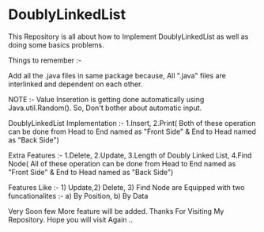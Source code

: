 # DoublyLinkedList

This Repository is all about how to Implement DoublyLinkedList as well as doing some basics problems.

Things to remember :-

Add all the .java files in same package because, All ".java" files are interlinked and dependent on each other.

NOTE :- Value Inseretion is getting done automatically using Java.util.Random().
So, Don't bother about automatic input.

DoublyLinkedList Implementation :- 1.Insert, 2.Print( Both of these operation can be done from Head to End named as "Front Side" & End to Head named as "Back Side")

Extra Features :- 1.Delete, 2.Update, 3.Length of Doubly Linked List, 4.Find Node( All of these operation can be done from Head to End named as "Front Side" & End to Head named as "Back Side")

Features Like :- 1) Update,2) Delete, 3) Find Node are Equipped with two funcationalites :- a) By Position, b) By Data 

Very Soon few More feature will be added. Thanks For Visiting My Repository. Hope you will visit Again ..
